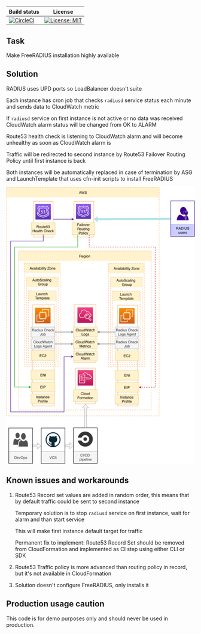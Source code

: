 | Build status  | License |
| ------------- | ------------- |
| [![CircleCI](https://circleci.com/gh/kagarlickij/aws-cloudformation-ec2-r53.svg?style=svg)](https://circleci.com/gh/kagarlickij/aws-cloudformation-ec2-r53)  | [![License: MIT](https://img.shields.io/badge/License-MIT-yellow.svg)](LICENSE.md)  |

## Task
Make FreeRADIUS installation highly available

## Solution
RADIUS uses UPD ports so LoadBalancer doesn't suite

Each instance has cron job that checks `radiusd` service status each minute and sends data to CloudWatch metric

If `radiusd` service on first instance is not active or no data was received CloudWatch alarm status will be changed from OK to ALARM

Route53 health check is listening to CloudWatch alarm and will become unhealthy as soon as CloudWatch alarm is

Traffic will be redirected to second instance by Route53 Failover Routing Policy until first instance is back

Both instances will be automatically replaced in case of termination by ASG and LaunchTemplate that uses cfn-init scripts to install FreeRADIUS

![diagram](diagram.png)

## Known issues and workarounds
1. Route53 Record set values are added in random order, this means that by default traffic could be sent to second instance

    Temporary solution is to stop `radiusd` service on first instance, wait for alarm and than start service

    This will make first instance default target for traffic

    Permanent fix to implement: Route53 Record Set should be removed from CloudFormation and implemented as CI step using either CLI or SDK

2. Route53 Traffic policy is more advanced than routing policy in record, but it's not available in CloudFormation

3. Solution doesn't configure FreeRADIUS, only installs it

## Production usage caution
This code is for demo purposes only and should never be used in production.
